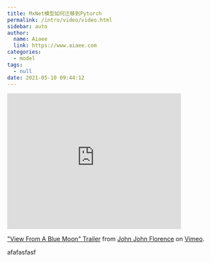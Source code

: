 ```yaml
---
title: MxNet模型如何迁移到Pytorch
permalink: /intro/video/video.html
sidebar: auto
author:
  name: Aiaee
  link: https://www.aiaee.com
categories:
  - model
tags:
  - null
date: 2021-05-10 09:44:12
---
```

<iframe src="https://player.vimeo.com/video/143418951" width="80%" height="315" frameborder="0" webkitallowfullscreen mozallowfullscreen allowfullscreen></iframe>
<p><a href="https://vimeo.com/143418951">&quot;View From A Blue Moon&quot; Trailer</a> from <a href="https://vimeo.com/johnjohnflorence">John John Florence</a> on <a href="https://vimeo.com">Vimeo</a>.</p>

<!-- more -->


afafasfasf
